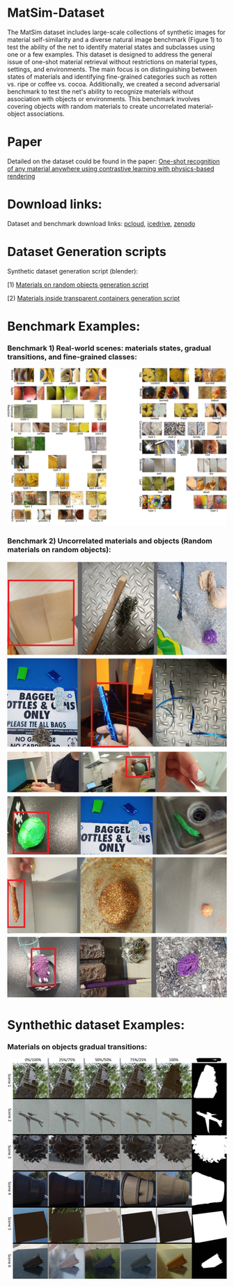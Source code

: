 # MatSim-Dataset
The MatSim dataset includes large-scale collections of synthetic images for material self-similarity and a diverse natural image benchmark (Figure 1) to test the ability of the net to identify material states and subclasses using one or a few examples. This dataset is designed to address the general issue of one-shot material retrieval without restrictions on material types, settings, and environments. The main focus is on distinguishing between states of materials and identifying fine-grained categories such as rotten vs. ripe or coffee vs. cocoa. Additionally, we created a second adversarial benchmark to test the net's ability to recognize materials without association with objects or environments. This benchmark involves covering objects with random materials to create uncorrelated material-object associations.
# Paper
Detailed on the dataset could be found in the paper:
[One-shot recognition of any material anywhere using contrastive learning with physics-based rendering](https://arxiv.org/pdf/2212.00648v4.pdf)

# Download links:
Dataset and benchmark download links: [pcloud](https://e1.pcloud.link/publink/show?code=kZIiSQZCYU5M4HOvnQykql9jxF4h0KiC5MX),  [icedrive](https://icedrive.net/s/A13FWzZ8V2aP9T4ufGQ1N3fBZxDF),   [zenodo](https://zenodo.org/record/7390166#.Y_6cNIBBxH4)

# Dataset Generation scripts
Synthetic dataset generation script (blender): 

[1) [Materials on random objects generation script](https://github.com/sagieppel/MatSim-Generator-Generate-image-of-random-materials-on-ranodm-objects-with-Blender)


[2) [Materials inside transparent containers generation script](https://github.com/sagieppel/MatSim-Generator-Script-For-similarity-recognition-of-materials-in-transperent-vessels-blender)

# Benchmark Examples:
### Benchmark 1) Real-world scenes: materials states, gradual transitions, and fine-grained classes:  
![](/MatSimBenchmark1.jpg)

### Benchmark 2) Uncorrelated materials and objects (Random materials on random objects):
![](/Benchmark2.png)

# Synthethic dataset Examples:
### Materials on objects gradual transitions:
![](/DatasetObjects.jpg)
